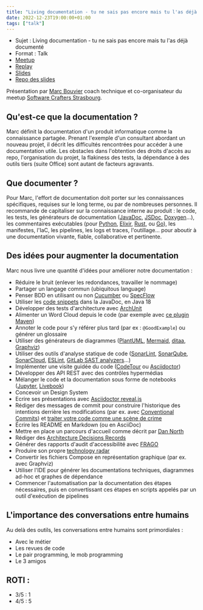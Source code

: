 ```yaml
---
title: "Living documentation - tu ne sais pas encore mais tu l'as déjà documenté"
date: 2022-12-23T19:00:00+01:00
tags: ["talk"]
---
```


- Sujet : Living documentation - tu ne sais pas encore mais tu l'as déjà documenté
- Format : Talk  
- [Meetup](https://www.meetup.com/fr-FR/software-craftsmanship-lyon/events/289884378/)
- [Replay](https://youtu.be/SC_anhY2Sag)
- [Slides](https://baldir-fr.github.io/slides-living-documentation/#/)
- [Repo des slides](https://github.com/baldir-fr/slides-living-documentation/)

Présentation par [Marc Bouvier](https://u.baldir.fr/me/) coach technique et co-organisateur du meetup [Software Crafters Strasbourg](https://swcraftstras.github.io/).

## Qu'est-ce que la documentation ?

Marc définit la documentation d'un produit informatique comme la connaissance partagée.
Prenant l'exemple d'un consultant abordant un nouveau projet, il décrit les difficultés rencontrées pour accéder à une documentation utile.
Les obstacles dans l'obtention des droits d'accès au repo, l'organisation du projet, la flakiness des tests, la dépendance à des outils tiers (suite Office) sont autant de facteurs agravants.

## Que documenter ?

Pour Marc, l'effort de documentation doit porter sur les connaissances spécifiques, requises sur le long terme, ou par de nombreuses personnes.
Il recommande de capitaliser sur la connaissance interne au produit : le code, les tests, les générateurs de documentation ([JavaDoc](https://docs.oracle.com/javase/8/docs/technotes/tools/windows/javadoc.html#CHDFCBAD), [JSDoc](https://jsdoc.app/), [Doxygen](https://www.doxygen.nl/)...), les commentaires exécutables (pour [Python](https://docs.python.org/3/library/doctest.html), [Elixir](https://elixir-lang.org/getting-started/mix-otp/docs-tests-and-with.html), [Rust](https://doc.rust-lang.org/rustdoc/write-documentation/documentation-tests.html), ou [Go](https://github.com/apitoolkit/doctests)), les manifestes, l'IaC, les pipelines, les logs et traces, l'outillage... pour aboutir à une documentation vivante, fiable, collaborative et pertinente.

## Des idées pour augmenter la documentation

Marc nous livre une quantité d'idées pour améliorer notre documentation :

* Réduire le bruit (enlever les redondances, travailler le nommage)
* Partager un langage commun (ubiquitous language)
* Penser BDD en utilisant ou non [Cucumber](https://cucumber.io/) ou [SpecFlow](https://specflow.org/)
* Utiliser les [code snippets](https://openjdk.org/jeps/413) dans la JavaDoc, en Java 18
* Développer des tests d'architecture avec [ArchUnit](https://www.archunit.org/)
* Alimenter un Word Cloud depuis le code (par exemple avec [ce plugin Maven](https://livingdocumentation.github.io/livingdoc-maven-plugin/wordcloud.html))
* Annoter le code pour s'y référer plus tard (par ex : `@GoodExample`) ou générer un glossaire
* Utiliser des générateurs de diagrammes ([PlantUML](http://www.plantuml.com/), [Mermaid](https://mermaid.js.org/), [ditaa](https://ditaa.sourceforge.net/), [Graphviz](https://graphviz.org/))
* Utiliser des outils d'analyse statique de code ([SonarLint](https://www.sonarsource.com/products/sonarlint/), [SonarQube](https://www.sonarqube.org/), [SonarCloud](https://sonarcloud.io/), [ESLint](https://eslint.org/), [GitLab SAST analyzers](https://docs.gitlab.com/ee/user/application_security/sast/)...)
* Implémenter une visite guidée du code ([CodeTour](https://marketplace.visualstudio.com/items?itemName=vsls-contrib.codetour) ou [Asciidoctor](https://asciidoctor.org/))
* Développer des API REST avec des contrôles hypermédias
* Mélanger le code et la documentation sous forme de notebooks ([Jupyter](https://jupyter.org/), [Livebook](https://livebook.dev/))
* Concevoir un Design System
* Ecrire ses présentations avec [Asciidoctor reveal.js](https://docs.asciidoctor.org/reveal.js-converter/latest/)
* Rédiger des messages de commit pour construire l'historique des intentions derrière les modifications (par ex. avec [Conventional Commits](https://www.conventionalcommits.org/en/v1.0.0/)) et [traiter votre code comme une scène de crime](https://www.youtube.com/watch?v=7FApEq8wum4)
* Écrire les README en Markdown (ou en AsciiDoc)
* Mettre en place un parcours d'accueil comme décrit par [Dan North](https://www.youtube.com/watch?v=lvs7VEsQzKY)
* Rédiger des [Architecture Decisions Records](https://adr.github.io/)
* Générer des rapports d'audit d'accessibilité avec [FRAGO](https://github.com/DISIC/frago)
* Produire son propre [technology radar](https://radar.thoughtworks.com/)
* Convertir les fichiers Compose en représentation graphique (par ex. avec Graphviz)
* Utiliser l'IDE pour générer les documentations techniques, diagrammes ad-hoc et graphes de dépendance
* Commencer l'automatisation par la documentation des étapes nécessaires, puis en convertissant ces étapes en scripts appelés par un outil d'exécution de pipelines

## L'importance des conversations entre humains

Au delà des outils, les conversations entre humains sont primordiales :

* Avec le métier
* Les revues de code
* Le pair programming, le mob programming
* Le 3 amigos

## ROTI :

- 3/5 : 1
- 4/5 : 5
